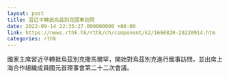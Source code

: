 ```yaml
---
layout: post
title: 習近平轉抵烏茲別克國事訪問
date: 2022-09-14 22:35:27.000000000 +08:00
link: https://news.rthk.hk/rthk/ch/component/k2/1666820-20220914.htm
categories: rthk
---
```


國家主席習近平轉抵烏茲別克撒馬爾罕，開始對烏茲別克進行國事訪問，並出席上海合作組織成員國元首理事會第二十二次會議。
